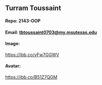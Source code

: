 ## Turram Toussaint

#### Repo: 2143-OOP

#### Email: tbtoussaint0703@my.msutexas.edu

#### Image:

https://ibb.co/yFw7GGWV

#### Avatar:

https://ibb.co/B51Z7QGM
